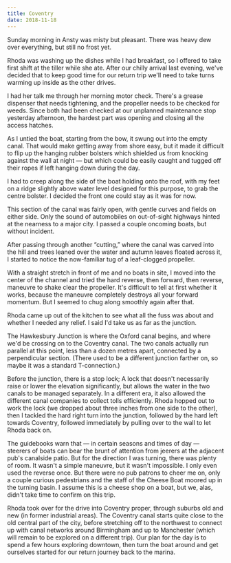```yaml
---
title: Coventry
date: 2018-11-18
---
```


Sunday morning in Ansty was misty but pleasant.
There was heavy dew over everything,
but still no frost yet.

Rhoda was washing up the dishes while I had breakfast,
so I offered to take first shift at the tiller while she ate.
After our chilly arrival last evening,
we've decided that to keep good time for our return trip
we'll need to take turns warming up inside as the other drives.

I had her talk me through her morning motor check.
There's a grease dispenser that needs tightening,
and the propeller needs to be checked for weeds.
Since both had been checked at our unplanned maintenance stop
yesterday afternoon,
the hardest part was opening and closing all the access hatches.

As I untied the boat, starting from the bow,
it swung out into the empty canal.
That would make getting away from shore easy,
but it made it difficult to flip up the hanging rubber bolsters
which shielded us from knocking against the wall at night —
but which could be easily caught and tugged off their ropes
if left hanging down during the day.

I had to creep along the side of the boat holding onto the roof,
with my feet on a ridge slightly above water level designed for this purpose,
to grab the centre bolster.
I decided the front one could stay as it was for now.

This section of the canal was fairly open,
with gentle curves and fields on either side.
Only the sound of automobiles on out-of-sight highways
hinted at the nearness to a major city.
I passed a couple oncoming boats, but without incident.

After passing through another “cutting,”
where the canal was carved into the hill
and trees leaned over the water and autumn leaves floated across it,
I started to notice the now-familiar tug of a leaf-clogged propeller.

With a straight stretch in front of me and no boats in site,
I moved into the center of the channel
and tried the hard reverse, then forward, then reverse, maneuvre
to shake clear the propeller.
It's difficult to tell at first whether it works,
because the maneuvre completely destroys all your forward momentum.
But I seemed to chug along smoothly again after that.

Rhoda came up out of the kitchen to see what all the fuss was about
and whether I needed any relief.
I said I'd take us as far as the junction.

The Hawkesbury Junction is where the Oxford canal begins,
and where we'd be crossing on to the Coventry canal.
The two canals actually run parallel at this point,
less than a dozen metres apart,
connected by a perpendicular section.
(There used to be a different junction farther on,
so maybe it was a standard T-connection.)

Before the junction, there is a stop lock;
A lock that doesn't necessarily raise or lower the elevation significantly,
but allows the water in the two canals to be managed separately.
In a different era,
it also allowed the different canal companies to collect tolls efficiently.
Rhoda hopped out to work the lock
(we dropped about three inches from one side to the other),
then I tackled the hard right turn into the junction,
followed by the hard left towards Coventry,
followed immediately by pulling over to the wall to let Rhoda back on.

The guidebooks warn that —
in certain seasons and times of day —
steerers of boats can bear the brunt of attention
from jeerers at the adjacent pub's canalside patio.
But for the direction I was turning, there was plenty of room.
It wasn't a simple maneuvre, but it wasn't impossible.
I only even used the reverse once.
But there were no pub patrons to cheer me on,
only a couple curious pedestrians
and the staff of the Cheese Boat moored up in the turning basin.
I assume this is a cheese shop on a boat,
but we, alas, didn't take time to confirm on this trip.

Rhoda took over for the drive into Coventry proper,
through suburbs old and new (in former industrial areas).
The Coventry canal starts quite close to the old central part of the city,
before stretching off to the northwest to connect up with canal networks
around Birmingham and up to Manchester
(which will remain to be explored on a different trip).
Our plan for the day is to spend a few hours exploring downtown,
then turn the boat around and get ourselves started
for our return journey back to the marina.

